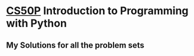 # [CS50P](https://cs50.harvard.edu/python/2022/) Introduction to Programming with Python

## My Solutions for all the problem sets


